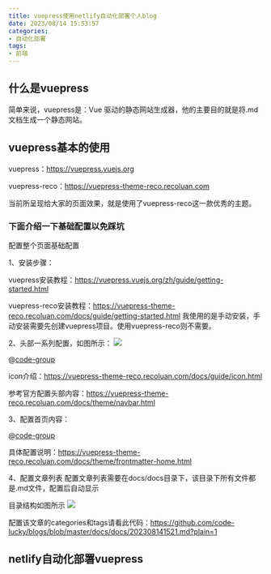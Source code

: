 ```yaml
---
title: vuepress使用netlify自动化部署个人blog
date: 2023/08/14 15:53:57
categories:
- 自动化部署
tags:
- 前端
---
```


## 什么是vuepress

简单来说，vuepress是：Vue 驱动的静态网站生成器，他的主要目的就是将.md文档生成一个静态网站。

## vuepress基本的使用
vuepress：<https://vuepress.vuejs.org>

vuepress-reco：<https://vuepress-theme-reco.recoluan.com>

当前所呈现给大家的页面效果，就是使用了vuepress-reco这一款优秀的主题。

### 下面介绍一下基础配置以免踩坑
配置整个页面基础配置

1、安装步骤：

vuepress安装教程：<https://vuepress.vuejs.org/zh/guide/getting-started.html>

vuepress-reco安装教程：<https://vuepress-theme-reco.recoluan.com/docs/guide/getting-started.html> 我使用的是手动安装，手动安装需要先创建vuepress项目。使用vuepress-reco则不需要。

2、头部一系列配置，如图所示：
![](https://bed.luckycode.cn/3e8bfdc6f98217e59eac2dec27f1d80.png)

@[code-group](@/docs/.vuepress/vue-previews/head.vue)

icon介绍：<https://vuepress-theme-reco.recoluan.com/docs/guide/icon.html>

参考官方配置头部内容：<https://vuepress-theme-reco.recoluan.com/docs/theme/navbar.html>

3、配置首页内容：

@[code-group](@/docs/.vuepress/vue-previews/readme.vue)

具体配置说明：<https://vuepress-theme-reco.recoluan.com/docs/theme/frontmatter-home.html>

4、配置文章列表
配置文章列表需要在docs/docs目录下，该目录下所有文件都是.md文件，配置后自动显示

目录结构如图所示
![](https://bed.luckycode.cn/08201203cf2473ea755c148b2915f84.png)

配置该文章的categories和tags请看此代码：https://github.com/code-lucky/blogs/blob/master/docs/docs/202308141521.md?plain=1
## netlify自动化部署vuepress
